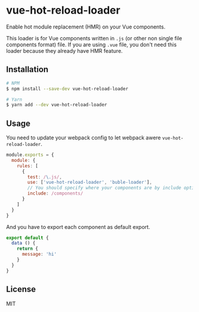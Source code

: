 # vue-hot-reload-loader

Enable hot module replacement (HMR) on your Vue components.

This loader is for Vue components written in `.js` (or other non single file components format) file. If you are using `.vue` file, you don't need this loader because they already have HMR feature.

## Installation

```bash
# NPM
$ npm install --save-dev vue-hot-reload-loader

# Yarn
$ yarn add --dev vue-hot-reload-loader
```

## Usage

You need to update your webpack config to let webpack awere `vue-hot-reload-loader`.

```js
module.exports = {
  module: {
    rules: [
      {
        test: /\.js/,
        use: ['vue-hot-reload-loader', 'buble-loader'],
        // You should specify where your components are by include option
        include: /components/
      }
    ]
  }
}
```

And you have to export each component as default export.

```js
export default {
  data () {
    return {
      message: 'hi'
    }
  }
}
```

## License

MIT
